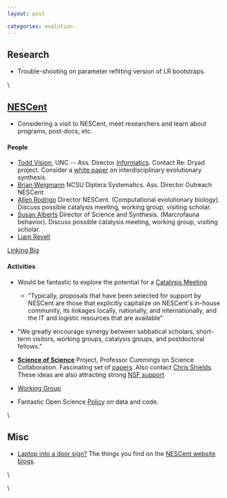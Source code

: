 ```yaml
---
layout: post

categories: evolution
---
```






 





Research
--------

-   Trouble-shooting on parameter refitting version of LR bootstraps.

\

[NESCent](http://www.nescent.org/index.php "http://www.nescent.org/index.php")
------------------------------------------------------------------------------

-   Considering a visit to NESCent, meet researchers and learn about
    programs, post-docs, etc.

#### People

-   [Todd
    Vision](http://visionlab.bio.unc.edu/index.ptml "http://visionlab.bio.unc.edu/index.ptml"),
    UNC -- Ass. Director
    [Informatics](http://www.nescent.org/informatics/ "http://www.nescent.org/informatics/").
    Contact Re: Dryad project. Consider a [white
    paper](http://www.nescent.org/informatics/whitepapers.php "http://www.nescent.org/informatics/whitepapers.php")
    on interdisciplinary evolutionary synthesis.
-   [Brian
    Weigmann](http://www4.ncsu.edu/unity/users/b/bwiegman/public_html/labweb/index.html "http://www4.ncsu.edu/unity/users/b/bwiegman/public_html/labweb/index.html")
    NCSU Diptera Systematics. Ass. Director Outreach NESCent
-   [Allen
    Rodrigo](http://fds.duke.edu/db/aas/Biology/faculty/rodrigo "http://fds.duke.edu/db/aas/Biology/faculty/rodrigo")
    Director NESCent. (Computational evolutionary biology). Discuss
    possible catalysis meeting, working group, visiting scholar.
-   [Susan
    Alberts](http://fds.duke.edu/db/aas/Biology/alberts "http://fds.duke.edu/db/aas/Biology/alberts")
    Director of Science and Synthesis. (Marcrofauna behavior). Discuss
    possible catalysis meeting, working group, visiting scholar.
-   [Liam
    Revell](http://anolis.oeb.harvard.edu/~liam/ "http://anolis.oeb.harvard.edu/~liam/")

[Linking
Big](http://hdl.handle.net/10.1111/j.1558-5646.2009.00892.x "doi:10.1111/j.1558-5646.2009.00892.x")

#### Activities

-   Would be fantastic to explore the potential for a [Catalysis
    Meeting](http://www.nescent.org/science/meetings.php "http://www.nescent.org/science/meetings.php")
    -   "Typically, proposals that have been selected for support by
        NESCent are those that explicitly capitalize on NESCent's
        in-house community, its linkages locally, nationally, and
        internationally, and the IT and logistic resources that are
        available"

-   "We greatly encourage synergy between sabbatical scholars,
    short-term visitors, working groups, catalysis groups, and
    postdoctoral fellows."

-   **[Science of
    Science](http://www.nescent.org/science/sos.php "http://www.nescent.org/science/sos.php")**
    Project, Professor Cummings on Science Collaboration. Fascinating
    set of
    [papers](http://netvis.fuqua.duke.edu/papers/ "http://netvis.fuqua.duke.edu/papers/").
    Also contact [Chris
    Shields](http://www.nescent.org/science/chris_shields.php "http://www.nescent.org/science/chris_shields.php").
    These ideas are also attracting strong [NSF
    support](http://www.nsf.gov/funding/pgm_summ.jsp?pims_id=501084 "http://www.nsf.gov/funding/pgm_summ.jsp?pims_id=501084")

-   [Working
    Group](http://www.nescent.org/science/workinggroup.php "http://www.nescent.org/science/workinggroup.php")

-   Fantastic Open Science
    [Policy](http://www.nescent.org/informatics/data_software_policy.php "http://www.nescent.org/informatics/data_software_policy.php")
    on data and code.

\

Misc
----

-   [Laptop into a door
    sign?](http://www.hackademe.com/2010/03/turn-an-old-laptop-into-a-multi-purpose-office-door-sign/ "http://www.hackademe.com/2010/03/turn-an-old-laptop-into-a-multi-purpose-office-door-sign/")
    The things you find on the [NESCent website
    blogs](http://kaboodle.nescent.org/?q=taxonomy/term/4&page=1 "http://kaboodle.nescent.org/?q=taxonomy/term/4&page=1").

\

\


